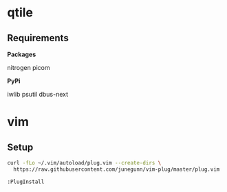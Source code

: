 # qtile

## Requirements

**Packages**

nitrogen
picom

**PyPi**

iwlib
psutil
dbus-next

# vim

## Setup

```bash
curl -fLo ~/.vim/autoload/plug.vim --create-dirs \
  https://raw.githubusercontent.com/junegunn/vim-plug/master/plug.vim
```

```
:PlugInstall
```

